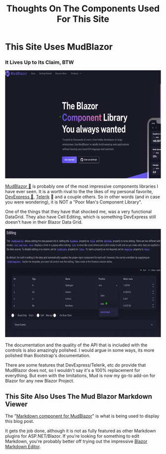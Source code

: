 ﻿---
tags: blog, thoughts, components, blazor
title: Thoughts On The Components Used For This Site
published: 10/22/2023 17:24:00
---
# This Site Uses MudBlazor
### It Lives Up to Its Claim, BTW
<a href="Posts/Images/MudBlazorSS.png"><img src="Posts/Images/MudBlazorSS.png" height="350" width="700" target="_blank" title="Screen Shot of Mud Blazor's Website"></a>

[MudBlazor 🔗](https://www.mudblazor.com/) is probably one of the most impressive components libraries I have ever seen. It is a worth rival to the the likes of my personal favorite, [DevExpress 🔗](https://demos.devexpress.com/blazor/), [Telerik](https://demos.telerik.com/blazor-ui) 🔗 and a couple others. So in other words (and in case you were wondering), it is NOT a "Poor Man's Component Library". 

One of the things that they have that shocked me, was a very functional DataGrid. They also have Cell Editing, which is something DevExpress still doesn't have in their Blazor Data Grid.

<a href="Posts/Images/MudBlazorDataGridSS.png"><img src="Posts/Images/MudBlazorDataGridSS.png" height="350" width="700" target="_blank" title="Screen Shot of Mud Blazor's Website"></a>

The documentation and the quality of the API that is included with the controls is also amazingly polished. I would argue in some ways, its more polished than Bootstrap's documentation.

There are some features that DevExpress/Telerik, etc do provide that MudBlazor does not, so I wouldn't say it's a 100% replacement for everything. But even with the limitations, Mud is now my go-to add-on for Blazor for any new Blazor Project.




## This Site Also Uses The Mud Blazor Markdown Viewer

The "[Markdown component for MudBlazor](https://github.com/MyNihongo/MudBlazor.Markdown)" is what is being used to display this blog post.

It gets the job done, although it is not as fully featured as other Markdown plugins for ASP.NET/Blazor. If you're looking for something to edit Markdown, you're probably better off trying out the impressive [Blazor Markdown Editor](https://github.com/erossini/BlazorMarkdownEditor).


